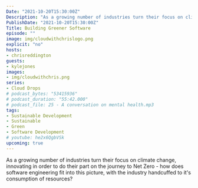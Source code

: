 ```yaml
---
Date: "2021-10-20T15:30:00Z"
Description: "As a growing number of industries turn their focus on climate change, innovating in order to do their part on the journey to Net Zero - how does software engineering fit into this picture, with the industry handcuffed to it's consumption of resources?"
PublishDate: "2021-10-20T15:30:00Z"
Title: Building Greener Software
episode: ""
image: img/cloudwithchrislogo.png
explicit: "no"
hosts:
- chrisreddington
guests:
- kylejones
images:
- img/cloudwithchris.png
series:
- Cloud Drops
# podcast_bytes: "53415936"
# podcast_duration: "55:42.000"
# podcast_file: 25 - A conversation on mental health.mp3
tags:
- Sustainable Development
- Sustainable
- Green
- Software Development
# youtube: he2x6QgbVSk
upcoming: true
---
```

As a growing number of industries turn their focus on climate change, innovating in order to do their part on the journey to Net Zero - how does software engineering fit into this picture, with the industry handcuffed to it's consumption of resources?
